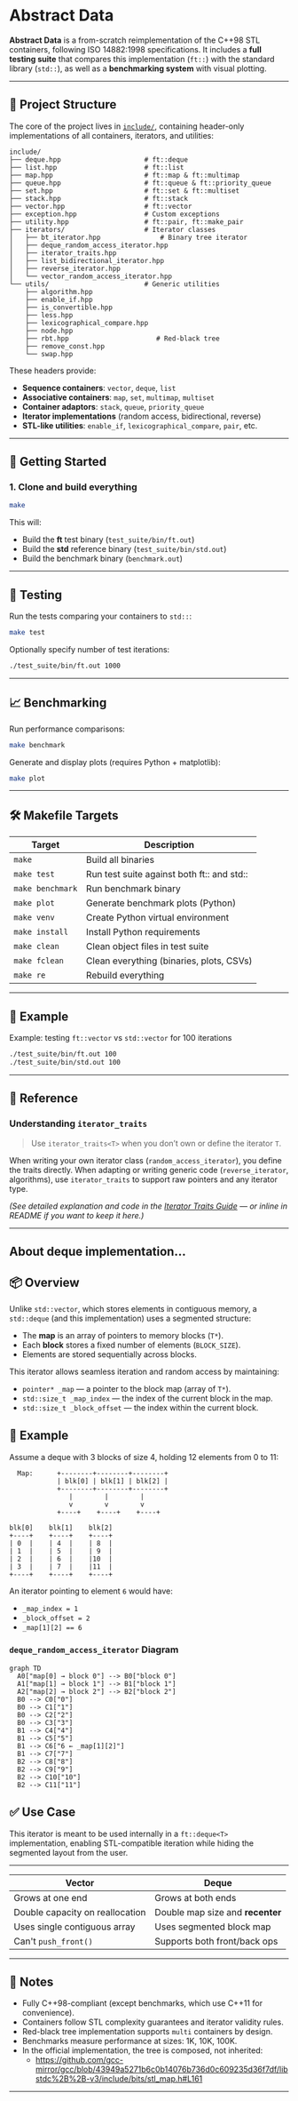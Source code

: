 # Abstract Data

**Abstract Data** is a from-scratch reimplementation of the C++98 STL containers, following ISO 14882:1998 specifications.
It includes a **full testing suite** that compares this implementation (`ft::`) with the standard library (`std::`), as well as a **benchmarking system** with visual plotting.

---

## 📂 Project Structure

The core of the project lives in [`include/`](include), containing header-only implementations of all containers, iterators, and utilities:

```
include/
├── deque.hpp                     # ft::deque
├── list.hpp                      # ft::list
├── map.hpp                       # ft::map & ft::multimap
├── queue.hpp                     # ft::queue & ft::priority_queue
├── set.hpp                       # ft::set & ft::multiset
├── stack.hpp                     # ft::stack
├── vector.hpp                    # ft::vector
├── exception.hpp                 # Custom exceptions
├── utility.hpp                   # ft::pair, ft::make_pair
├── iterators/                    # Iterator classes
│   ├── bt_iterator.hpp               # Binary tree iterator
│   ├── deque_random_access_iterator.hpp
│   ├── iterator_traits.hpp
│   ├── list_bidirectional_iterator.hpp
│   ├── reverse_iterator.hpp
│   └── vector_random_access_iterator.hpp
└── utils/                        # Generic utilities
    ├── algorithm.hpp
    ├── enable_if.hpp
    ├── is_convertible.hpp
    ├── less.hpp
    ├── lexicographical_compare.hpp
    ├── node.hpp
    ├── rbt.hpp                      # Red-black tree
    ├── remove_const.hpp
    └── swap.hpp
```

These headers provide:

* **Sequence containers**: `vector`, `deque`, `list`
* **Associative containers**: `map`, `set`, `multimap`, `multiset`
* **Container adaptors**: `stack`, `queue`, `priority_queue`
* **Iterator implementations** (random access, bidirectional, reverse)
* **STL-like utilities**: `enable_if`, `lexicographical_compare`, `pair`, etc.

---

## 🚀 Getting Started

### 1. Clone and build everything

```bash
make
```

This will:

* Build the **ft** test binary (`test_suite/bin/ft.out`)
* Build the **std** reference binary (`test_suite/bin/std.out`)
* Build the benchmark binary (`benchmark.out`)

---

## 🧪 Testing

Run the tests comparing your containers to `std::`:

```bash
make test
```

Optionally specify number of test iterations:

```bash
./test_suite/bin/ft.out 1000
```

---

## 📈 Benchmarking

Run performance comparisons:

```bash
make benchmark
```

Generate and display plots (requires Python + matplotlib):

```bash
make plot
```

---

## 🛠 Makefile Targets

| Target           | Description                                |
| ---------------- | ------------------------------------------ |
| `make`           | Build all binaries                         |
| `make test`      | Run test suite against both ft:: and std:: |
| `make benchmark` | Run benchmark binary                       |
| `make plot`      | Generate benchmark plots (Python)          |
| `make venv`      | Create Python virtual environment          |
| `make install`   | Install Python requirements                |
| `make clean`     | Clean object files in test suite           |
| `make fclean`    | Clean everything (binaries, plots, CSVs)   |
| `make re`        | Rebuild everything                         |

---

## 📜 Example

Example: testing `ft::vector` vs `std::vector` for 100 iterations

```bash
./test_suite/bin/ft.out 100
./test_suite/bin/std.out 100
```

---

## 📖 Reference

### Understanding `iterator_traits`

> Use `iterator_traits<T>` when you don’t own or define the iterator `T`.

When writing your own iterator class (`random_access_iterator`), you define the traits directly.
When adapting or writing generic code (`reverse_iterator`, algorithms), use `iterator_traits` to support raw pointers and any iterator type.

*(See detailed explanation and code in the [Iterator Traits Guide](docs/iterator_traits.md) — or inline in README if you want to keep it here.)*

---

## About deque implementation...

## 📦 Overview

Unlike `std::vector`, which stores elements in contiguous memory, a `std::deque` (and this implementation) uses a segmented structure:

- The **map** is an array of pointers to memory blocks (`T*`).
- Each **block** stores a fixed number of elements (`BLOCK_SIZE`).
- Elements are stored sequentially across blocks.

This iterator allows seamless iteration and random access by maintaining:
- `pointer* _map` — a pointer to the block map (array of `T*`).
- `std::size_t _map_index` — the index of the current block in the map.
- `std::size_t _block_offset` — the index within the current block.

## 🧠 Example

Assume a deque with 3 blocks of size 4, holding 12 elements from 0 to 11:


```
  Map:      +--------+--------+--------+
            | blk[0] | blk[1] | blk[2] |
            +--------+--------+--------+
               |        |        |
               v        v        v
            +----+    +----+    +----+
```

```
blk[0]    blk[1]    blk[2]
+----+    +----+    +----+
| 0  |    | 4  |    | 8  |
| 1  |    | 5  |    | 9  |
| 2  |    | 6  |    |10  |
| 3  |    | 7  |    |11  |
+----+    +----+    +----+

```

An iterator pointing to element `6` would have:
- `_map_index = 1`
- `_block_offset = 2`
- `_map[1][2] == 6`

### `deque_random_access_iterator` Diagram

```mermaid
graph TD
  A0["map[0] → block 0"] --> B0["block 0"]
  A1["map[1] → block 1"] --> B1["block 1"]
  A2["map[2] → block 2"] --> B2["block 2"]
  B0 --> C0["0"]
  B0 --> C1["1"]
  B0 --> C2["2"]
  B0 --> C3["3"]
  B1 --> C4["4"]
  B1 --> C5["5"]
  B1 --> C6["6 ← _map[1][2]"]
  B1 --> C7["7"]
  B2 --> C8["8"]
  B2 --> C9["9"]
  B2 --> C10["10"]
  B2 --> C11["11"]
```

## ✅ Use Case

This iterator is meant to be used internally in a `ft::deque<T>` implementation, enabling STL-compatible iteration while hiding the segmented layout from the user.


---

| Vector                          | Deque                            |
| ------------------------------- | -------------------------------- |
| Grows at one end                | Grows at both ends               |
| Double capacity on reallocation | Double map size and **recenter** |
| Uses single contiguous array    | Uses segmented block map         |
| Can't `push_front()`            | Supports both front/back ops     |


---

## 📌 Notes

* Fully C++98-compliant (except benchmarks, which use C++11 for convenience).
* Containers follow STL complexity guarantees and iterator validity rules.
* Red-black tree implementation supports `multi` containers by design.
* Benchmarks measure performance at sizes: 1K, 10K, 100K.
* In the official implementation, the tree is composed, not inherited:
  - https://github.com/gcc-mirror/gcc/blob/43949a5271b6c0b14076b736d0c609235d36f7df/libstdc%2B%2B-v3/include/bits/stl_map.h#L161

---
